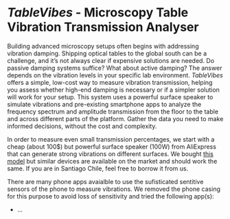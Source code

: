 # *TableVibes* - Microscopy Table Vibration Transmission Analyser

Building advanced microscopy setups often begins with addressing vibration damping. Shipping optical tables to the global south can be a challenge, and it’s not always clear if expensive solutions are needed. Do passive damping systems suffice? What about active damping? The answer depends on the vibration levels in your specific lab environment. *TableVibes* offers a simple, low-cost way to measure vibration transmission, helping you assess whether high-end damping is necessary or if a simpler solution will work for your setup. This system uses a powerful surface speaker to simulate vibrations and pre-existing smartphone apps to analyze the frequency spectrum and amplitude transmission from the floor to the table and across different parts of the platform. Gather the data you need to make informed decisions, without the cost and complexity.

In order to measure even small transmission percentages, we start with a cheap (about 100$) but powerful surface speaker (100W) from AliExpress that can generate strong vibrations on different surfaces. We bought [this model](https://es.aliexpress.com/item/1005006213936265.html?spm=a2g0o.order_list.order_list_main.85.6083194dRhRy4s&gatewayAdapt=glo2esp) but similar devices are available on the market and should work the same. If you are in Santiago Chile, feel free to borrow it from us.

There are many phone apps avaialble to use the sufisticated sentitive sensors of the phone to measure vibrations. We removed the phone casing for this purpose to avoid loss of sensitivity and tried the following app(s):
* ...
